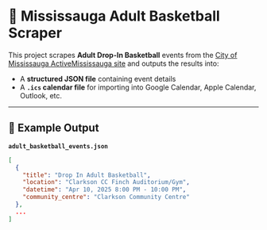 # 🏀 Mississauga Adult Basketball Scraper

This project scrapes **Adult Drop-In Basketball** events from the [City of Mississauga ActiveMississauga site](https://anc.ca.apm.activecommunities.com/activemississauga/) and outputs the results into:

- A **structured JSON file** containing event details
- A **`.ics` calendar file** for importing into Google Calendar, Apple Calendar, Outlook, etc.

---

## 📸 Example Output

**`adult_basketball_events.json`**
```json
[
  {
    "title": "Drop In Adult Basketball",
    "location": "Clarkson CC Finch Auditorium/Gym",
    "datetime": "Apr 10, 2025 8:00 PM - 10:00 PM",
    "community_centre": "Clarkson Community Centre"
  },
  ...
]
